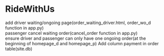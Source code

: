 # RideWithUs
add driver waiting/ongoing page(order_waiting_driver.html, order_wo_d function in app.py)  
passenger cancel waiting order(cancel_order function in app.py)  
ensure driver and passenger can only have one ongoing order(at the beginning of homepage_d and homepage_p)
Add column payment in order table(site.db)  
